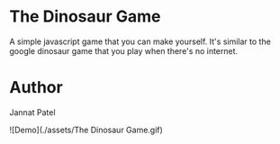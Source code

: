 # The Dinosaur Game

A simple javascript game that you can make yourself. It's similar to the google dinosaur game that you play when there's no internet.

# Author
Jannat Patel

![Demo](./assets/The Dinosaur Game.gif)


